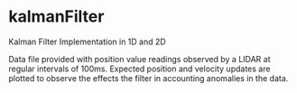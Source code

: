# kalmanFilter
Kalman Filter Implementation in 1D and 2D 

Data file provided with position value readings observed by a LIDAR at regular intervals of 100ms. Expected position and velocity updates are plotted to observe the effects the filter in accounting anomalies in the data.
